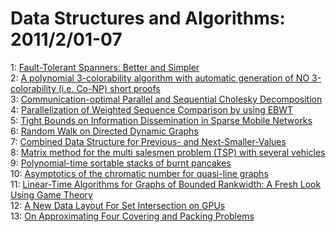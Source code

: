 # Data Structures and Algorithms: 2011/2/01-07  
1: [Fault-Tolerant Spanners: Better and Simpler](https://doi.org/10.48550/arXiv.1101.5753)  
2: [A polynomial 3-colorability algorithm with automatic generation of NO  3-colorability (i.e. Co-NP) short proofs](https://doi.org/10.48550/arXiv.1101.6038)  
3: [Communication-optimal Parallel and Sequential Cholesky Decomposition](https://doi.org/10.48550/arXiv.0902.2537)  
4: [Parallelization of Weighted Sequence Comparison by using EBWT](https://doi.org/10.48550/arXiv.1011.0597)  
5: [Tight Bounds on Information Dissemination in Sparse Mobile Networks](https://doi.org/10.48550/arXiv.1101.4609)  
6: [Random Walk on Directed Dynamic Graphs](https://doi.org/10.48550/arXiv.1101.5944)  
7: [Combined Data Structure for Previous- and Next-Smaller-Values](https://doi.org/10.48550/arXiv.1102.0395)  
8: [Matrix method for the multi salesmen problem (TSP) with several vehicles](https://doi.org/10.48550/arXiv.1102.0471)  
9: [Polynomial-time sortable stacks of burnt pancakes](https://doi.org/10.48550/arXiv.1010.0219)  
10: [Asymptotics of the chromatic number for quasi-line graphs](https://doi.org/10.48550/arXiv.1102.0805)  
11: [Linear-Time Algorithms for Graphs of Bounded Rankwidth: A Fresh Look  Using Game Theory](https://doi.org/10.48550/arXiv.1102.0908)  
12: [A New Data Layout For Set Intersection on GPUs](https://doi.org/10.48550/arXiv.1102.1003)  
13: [On Approximating Four Covering and Packing Problems](https://doi.org/10.48550/arXiv.1102.1006)  